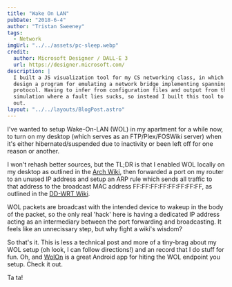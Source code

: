 ```yaml
---
title: "Wake On LAN"
pubDate: "2018-6-4"
author: "Tristan Sweeney"
tags:
  - Network
imgUrl: "../../assets/pc-sleep.webp"
credit:
  author: Microsoft Designer / DALL-E 3
  url: https://designer.microsoft.com/
description: |
  I built a JS visualization tool for my CS networking class, in which we had to
  design a program for emulating a network bridge implementing spanning tree
  protocol. Having to infer from configuration files and output from the
  simulation where a fault lies sucks, so instead I built this tool to help myself
  out.
layout: "../../layouts/BlogPost.astro"
---
```


I've wanted to setup Wake-On-LAN (WOL) in my apartment for a while now, to turn on my desktop (which serves as an FTP/Plex/FOSWiki server) when it's either hibernated/suspended due to inactivity or been left off for one reason or another.

I won't rehash better sources, but the TL;DR is that I enabled WOL locally on my desktop as outlined in the [Arch Wiki](https://wiki.archlinux.org/index.php/Wake-on-LAN), then forwarded a port on my router to an unused IP address and setup an ARP rule which sends all traffic to that address to the broadcast MAC address FF:FF:FF:FF:FF:FF:FF:FF, as outlined in the [DD-WRT Wiki](https://wiki.dd-wrt.com/wiki/index.php/WOL).

WOL packets are broadcast with the intended device to wakeup in the body of the packet, so the only real 'hack' here is having a dedicated IP address acting as an intermediary between the port forwarding and broadcasting. It feels like an unnecissary step, but why fight a wiki's wisdom?

So that's it. This is less a technical post and more of a tiny-brag about my WOL setup (oh look, I can follow directions!) and an record that I do stuff for fun. Oh, and [WolOn](https://play.google.com/store/apps/details?id=com.bitklog.wolon) is a great Android app for hiting the WOL endpoint you setup. Check it out.

Ta ta!
